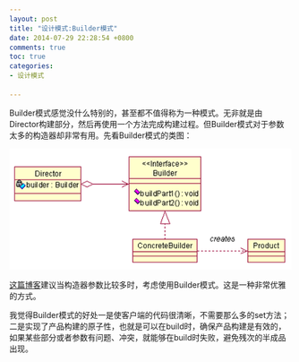 ```yaml
---
layout: post
title: "设计模式:Builder模式"
date: 2014-07-29 22:28:54 +0800
comments: true
toc: true
categories: 
- 设计模式

---
```


Builder模式感觉没什么特别的，甚至都不值得称为一种模式。无非就是由Director构建部分，然后再使用一个方法完成构建过程。但Builder模式对于参数太多的构造器却非常有用。先看Builder模式的类图：

![image](/myresource/images/image_blog_2014-07-29_22.38.17.png)

[这篇博客](/blog/2014/06/27/effective-java-chuang-jian-he-xiao-hui-dui-xiang/)建议当构造器参数比较多时，考虑使用Builder模式。这是一种非常优雅的方式。

我觉得Builder模式的好处一是使客户端的代码很清晰，不需要那么多的set方法；二是实现了产品构建的原子性，也就是可以在build时，确保产品构建是有效的，如果某些部分或者参数有问题、冲突，就能够在build时失败，避免残次的半成品出现。

